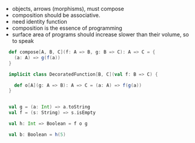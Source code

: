 - objects, arrows (morphisms), must compose
- composition should be associative.
- need identity function
- composition is the essence of programming
- surface area of programs should increase slower than their volume, so to speak

```scala
  def compose[A, B, C](f: A => B, g: B => C): A => C = {
    (a: A) => g(f(a))
  }
```

```scala
  implicit class DecoratedFunction[B, C](val f: B => C) {

    def o[A](g: A => B): A => C = (a: A) => f(g(a))
  }


  val g = (a: Int) => a.toString
  val f = (s: String) => s.isEmpty

  val h: Int => Boolean = f o g

  val b: Boolean = h(5)
  ```
